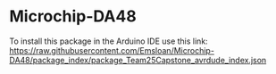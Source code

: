# Microchip-DA48
To install this package in the Arduino IDE use this link:
https://raw.githubusercontent.com/Emsloan/Microchip-DA48/package_index/package_Team25Capstone_avrdude_index.json
